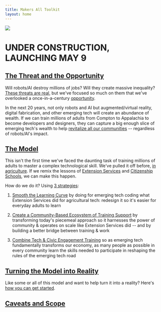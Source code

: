 ```yaml
---
title: Makers All Toolkit
layout: home
---
```

<img src="{{'/assets/images/makers-all-banner.png'  | relative_url }} ">


#  UNDER CONSTRUCTION, LAUNCHING MAY 9 

## [The Threat and the Opportunity](pages/10-intro/10-threat-opportunity.html)
Will robots/AI destroy millions of jobs? Will they create massive inequality? [These threats are real](pages/10-intro/10-threat-opportunity.html), but we've focused so much on them that we've overlooked a once-in-a-century [opportunity](pages/10-intro/10-threat-opportunity.html#opportunity).

In the next 20 years, not only robots and AI but augmented/virtual reality, digital fabrication, and other emerging tech will create an abundance of wealth. If we can train millions of adults from Compton to Appalachia to become developers and designers, they can capture a big enough slice of emerging tech's wealth to help [revitalize all our communities](pages/10-intro/10-threat-opportunity.html#opportunity) -- regardless of robots/AI's impact.


## [The Model](pages/10-intro/30-extension-citizenship-schools.html)
 
This isn't the first time we've faced the daunting task of training millions of adults to master a complex technological skill. We've pulled it off before, [in agriculture](pages/10-intro/30-extension-citizenship-schools.html). If we remix the lessons of [Extension Services](pages/10-intro/30-extension-citizenship-schools.html#extension-services) and [Citizenship Schools](pages/10-intro/30-extension-citizenship-schools.html#citizenship-schools), we can make this happen.

How do we do it? Using [3 strategies](pages/strategies.html):

1. [Smooth the Learning Curve](pages/30-smooth/00-index.html) by doing for emerging tech coding what Extension Services did for agricultural tech: redesign it so it's easier for everyday adults to learn

2. [Create a Community-Based Ecosystem of Training Support](pages/50-support/00-index.html) by transforming today's piecemeal approach so it harnesses the power of community &amp; operates on scale like Extension Services did --  and by building a better bridge between training &amp; work

3. [Combine Tech &amp; Civic Engagement Training](pages/70-civic/00-index.html) so as emerging tech fundamentally transforms our economy, as many people as possible in every community learn the skills needed to participate in reshaping the rules of the emerging tech road

## [Turning the Model into Reality](pages/90-organize/00-index.html)
Like some or all of this model and want to help turn it into a reality?  Here's [how you can get started](pages/90-organize/00-index.html).


## [Caveats and Scope](pages/10-intro/50-caveats-scope.html)


